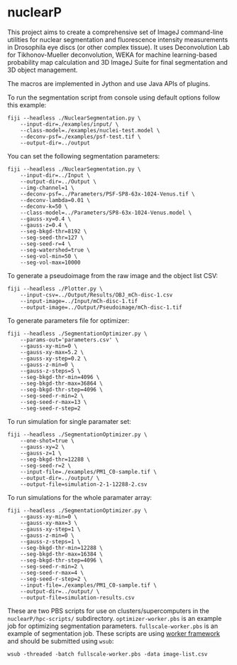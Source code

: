 # nuclearP
This project aims to create a comprehensive set of ImageJ command-line utilities for nuclear
segmentation and fluorescence intensity measurements in Drosophila eye discs (or other
complex tissue). It uses Deconvolution Lab for Tikhonov-Mueller deconvolution, WEKA for
machine learning-based probability map calculation and 3D ImageJ Suite for final segmentation
and 3D object management.

The macros are implemented in Jython and use Java APIs of plugins.

To run the segmentation script from console using default options follow this example:
```
fiji --headless ./NuclearSegmentation.py \
    --input-dir=./examples/input/ \
    --class-model=./examples/nuclei-test.model \
    --deconv-psf=./examples/psf-test.tif \
    --output-dir=../output
```

You can set the following segmentation parameters:
```
fiji --headless ./NuclearSegmentation.py \
    --input-dir=../Input \
    --output-dir=../Output \
    --img-channel=1 \
    --deconv-psf=../Parameters/PSF-SP8-63x-1024-Venus.tif \
    --deconv-lambda=0.01 \
    --deconv-k=50 \
    --class-model=../Parameters/SP8-63x-1024-Venus.model \
    --gauss-xy=0.4 \
    --gauss-z=0.4 \
    --seg-bkgd-thr=8192 \
    --seg-seed-thr=127 \
    --seg-seed-r=4 \
    --seg-watershed=true \
    --seg-vol-min=50 \
    --seg-vol-max=10000
```

To generate a pseudoimage from the raw image and the object list CSV:
```
fiji --headless ./Plotter.py \
    --input-csv=../Output/Results/OBJ_mCh-disc-1.csv
    --input-image=../Input/mCh-disc-1.tif
    --output-image=../Output/Pseudoimage/mCh-disc-1.tif
```

To generate parameters file for optimizer:
```
fiji --headless ./SegmentationOptimizer.py \
    --params-out='parameters.csv' \
    --gauss-xy-min=0 \
    --gauss-xy-max=5.2 \
    --gauss-xy-step=0.2 \
    --gauss-z-min=0 \
    --gauss-z-steps=5 \
    --seg-bkgd-thr-min=4096 \
    --seg-bkgd-thr-max=36864 \
    --seg-bkgd-thr-step=4096 \
    --seg-seed-r-min=2 \
    --seg-seed-r-max=13 \
    --seg-seed-r-step=2
```

To run simulation for single paramater set:
```
fiji --headless ./SegmentationOptimizer.py \
    --one-shot=true \
    --gauss-xy=2 \
    --gauss-z=1 \
    --seg-bkgd-thr=12288 \
    --seg-seed-r=2 \
    --input-file=./examples/PM1_C0-sample.tif \
    --output-dir=../output/ \
    --output-file=simulation-2-1-12288-2.csv
```

To run simulations for the whole paramater array:
```
fiji --headless ./SegmentationOptimizer.py \
    --gauss-xy-min=0 \
    --gauss-xy-max=3 \
    --gauss-xy-step=1 \
    --gauss-z-min=0 \
    --gauss-z-steps=1 \
    --seg-bkgd-thr-min=12288 \
    --seg-bkgd-thr-max=16384 \
    --seg-bkgd-thr-step=4096 \
    --seg-seed-r-min=2 \
    --seg-seed-r-max=4 \
    --seg-seed-r-step=2 \
    --input-file=./examples/PM1_C0-sample.tif \
    --output-dir=../output/ \
    --output-file=simulation-results.csv
```

These are two PBS scripts for use on clusters/supercomputers in the
`nuclearP/hpc-scripts/` subdirectory. `optimizer-worker.pbs` is an example
job for optimizing segmentation parameters. `fullscale-worker.pbs` is an
example of segmentation job. These scripts are using
[worker framework](https://github.com/gjbex/worker) and should be
submitted using `wsub`:
```
wsub -threaded -batch fullscale-worker.pbs -data image-list.csv
```
